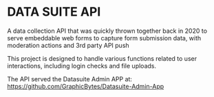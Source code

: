 # DATA SUITE API #

A data collection API that was quickly thrown together back in 2020 to serve embeddable web forms to capture form submission data, with moderation actions and 3rd party API push

This project is designed to handle various functions related to user interactions, including login checks and file uploads.

The API served the Datasuite Admin APP at: https://github.com/GraphicBytes/Datasuite-Admin-App
